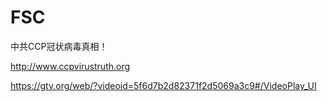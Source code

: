 # FSC
中共CCP冠状病毒真相！

http://www.ccpvirustruth.org

https://gtv.org/web/?videoid=5f6d7b2d82371f2d5069a3c9#/VideoPlay_UI
